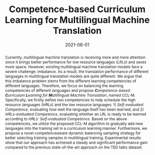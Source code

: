 ---
# Documentation: https://wowchemy.com/docs/managing-content/

title: "Competence-based Curriculum Learning for Multilingual Machine Translation"
authors: [Mingliang Zhang, Yunhai Tong]
date: 2021-08-01
doi: ""

# Schedule page publish date (NOT publication's date).
publishDate: 2021-08-01

# Publication type.
# Legend: 0 = Uncategorized; 1 = Conference paper; 2 = Journal article;
# 3 = Preprint / Working Paper; 4 = Report; 5 = Book; 6 = Book section;
# 7 = Thesis; 8 = Patent
publication_types: ["1"]

# Publication name and optional abbreviated publication name.
publication: "In *Findings for the Association for Computational Lingustics*"
publication_short: "In *EMNLP 2021*"

abstract: "Currently, multilingual machine translation is receiving more and more attention since it brings better performance for low resource languages (LRLs) and saves more space. However, existing multilingual machine translation models face a severe challenge: imbalance. As a result, the translation performance of different languages in multilingual translation models are quite different. We argue that this imbalance problem stems from the different learning competencies of different languages. Therefore, we focus on balancing the learning competencies of different languages and propose ***C**ompetence-based **C**urriculum **L**earning for **M**ultilingual Machine Translation*, named CCL-M. Specifically, we firstly define two competencies to help schedule the high resource languages (HRLs) and the low resource languages: 1) *Self-evaluated Competence*, evaluating how well the language itself has been learned; and 2) *HRLs-evaluated Competence*, evaluating whether an LRL is ready to be learned according to *HRLs' Self-evaluated Competence*. Based on the above competencies, we utilize the proposed CCL-M algorithm to gradually add new languages into the training set in a curriculum learning manner. Furthermore, we propose a novel competenceaware dynamic balancing sampling strategy for better selecting training samples in multilingual training. Experimental results show that our approach has achieved a steady and significant performance gain compared to the previous state-of-the-art approach on the TED talks dataset."

# Summary. An optional shortened abstract.
summary: ""

tags: []
categories: []
featured: true

# Custom links (optional).
#   Uncomment and edit lines below to show custom links.
links:
- name: Link
  url: https://arxiv.org/abs/2109.04002
  icon_pack: fas
  icon: link
- name: Code
  url: https://github.com/zml24/ccl-m
  icon_pack: fab
  icon: github

url_pdf: 
url_code: 
url_dataset:
url_poster:
url_project:
url_slides:
url_source:
url_video:

# Featured image
# To use, add an image named `featured.jpg/png` to your page's folder. 
# Focal points: Smart, Center, TopLeft, Top, TopRight, Left, Right, BottomLeft, Bottom, BottomRight.
image:
  caption: ""
  focal_point: ""
  preview_only: false

# Associated Projects (optional).
#   Associate this publication with one or more of your projects.
#   Simply enter your project's folder or file name without extension.
#   E.g. `internal-project` references `content/project/internal-project/index.md`.
#   Otherwise, set `projects: []`.
projects: []

# Slides (optional).
#   Associate this publication with Markdown slides.
#   Simply enter your slide deck's filename without extension.
#   E.g. `slides: "example"` references `content/slides/example/index.md`.
#   Otherwise, set `slides: ""`.
slides: ""
---